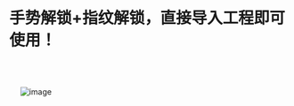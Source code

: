 # 手势解锁+指纹解锁，直接导入工程即可使用！ 
</br>    

      ![image](https://github.com/jianghao562/JHLockDemo/blob/master/gestureLock.gif)
